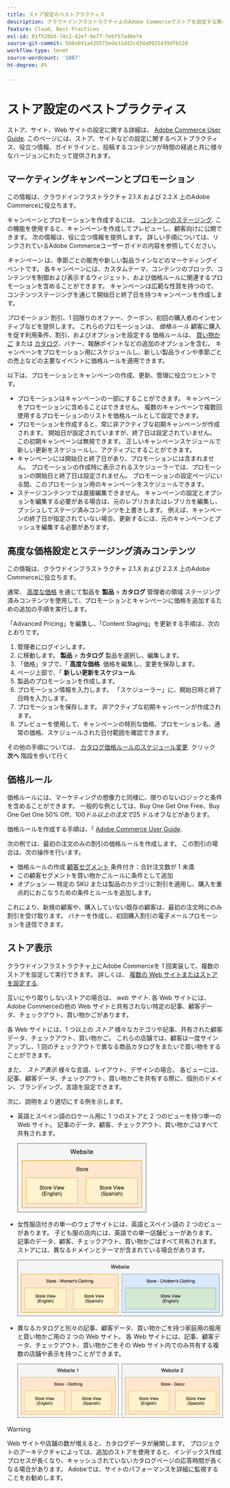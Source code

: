 ```yaml
---
title: ストア設定のベストプラクティス
description: クラウドインフラストラクチャ上のAdobe Commerceでストアを設定する際のベストプラクティスについてお読みください。
feature: Cloud, Best Practices
exl-id: 01f528bd-74c2-42e7-8e77-7e6f57a40ef4
source-git-commit: 5b0a691a4355f5eda31d42cd3da9925439dfb510
workflow-type: tm+mt
source-wordcount: '1087'
ht-degree: 0%

---
```


# ストア設定のベストプラクティス

ストア、サイト、Web サイトの設定に関する詳細は、 [Adobe Commerce User Guide](https://experienceleague.adobe.com/docs/commerce-admin/user-guides/home.html). このページには、ストア、サイトなどの設定に関するベストプラクティス、役立つ情報、ガイドラインと、投稿するコンテンツが時間の経過と共に様々なバージョンにわたって提供されます。

## マーケティングキャンペーンとプロモーション

この情報は、クラウドインフラストラクチャ 2.1.X および 2.2.X 上のAdobe Commerceに役立ちます。

キャンペーンとプロモーションを作成するには、 [コンテンツのステージング](https://experienceleague.adobe.com/docs/commerce-admin/content-design/staging/content-staging.html). この機能を使用すると、キャンペーンを作成してプレビューし、顧客向けに公開できます。 次の情報は、役に立つ情報を提供します。 詳しい手順については、リンクされているAdobe Commerceユーザーガイドの内容を参照してください。

_キャンペーン_ は、季節ごとの販売や新しい製品ラインなどのマーケティングイベントです。 各キャンペーンには、カスタムテーマ、コンテンツのブロック、コンテンツを制御および表示するウィジェット、および価格ルールに関連するプロモーションを含めることができます。 キャンペーンは広範な性質を持つので、コンテンツステージングを通じて開始日と終了日を持つキャンペーンを作成します。

_プロモーション_ 割引、1 回限りのオファー、クーポン、初回の購入者のインセンティブなどを提供します。 これらのプロモーションは、 _価格ルール_ 顧客に購入を促す利用条件、割引、およびオプションを設定する 価格ルールは、 [買い物かご](https://experienceleague.adobe.com/docs/commerce-admin/marketing/promotions/cart-rules/price-rules-cart.html) または [カタログ](https://experienceleague.adobe.com/docs/commerce-admin/marketing/promotions/catalog-rules/price-rules-catalog.html)、バナー、報酬ポイントなどの追加のオプションを含む。 キャンペーンをプロモーション用にスケジュールし、新しい製品ラインや季節ごとの売上などの主要なイベントに価格ルールを適用できます。

以下は、プロモーションとキャンペーンの作成、更新、管理に役立つヒントです。

* プロモーションはキャンペーンの一部にすることができます。 キャンペーンをプロモーションに含めることはできません。 複数のキャンペーンで複数回使用するプロモーションのリストを価格ルールとして設定できます。
* プロモーションを作成すると、常に非アクティブな初期キャンペーンが作成されます。 開始日が設定されていますが、終了日は設定されていません。 この初期キャンペーンは無視できます。 正しいキャンペーンスケジュールで新しい更新をスケジュールし、アクティブにすることができます。
* キャンペーンには開始日と終了日があり、プロモーションには含まれません。 プロモーションの作成時に表示されるスケジューラーでは、プロモーションの開始日と終了日は設定されません。 プロモーションの設定ページにいる間、このプロモーション用のキャンペーンをスケジュールできます。
* ステージコンテンツでは直接編集できません。 キャンペーンの設定とオプションを編集する必要がある場合は、元のレプリカまたはレプリカを編集し、プッシュしてステージ済みコンテンツを上書きします。 例えば、キャンペーンの終了日が指定されていない場合、更新するには、元のキャンペーンとプッシュを編集する必要があります。

## 高度な価格設定とステージング済みコンテンツ

この情報は、クラウドインフラストラクチャ 2.1.X および 2.2.X 上のAdobe Commerceに役立ちます。

通常、 [高度な価格](https://experienceleague.adobe.com/docs/commerce-admin/catalog/products/pricing/pricing-advanced.html) を通じて製品を **製品** > **カタログ** 管理者の領域 ステージング済みコンテンツを使用して、プロモーションとキャンペーンに価格を追加するための追加の手順を実行します。

「Advanced Pricing」を編集し、「Content Staging」を更新する手順は、次のとおりです。

1. 管理者にログインします。
1. に移動します。 **製品** > **カタログ** 製品を選択し、編集します。
1. 「価格」タブで、「 **高度な価格**. 価格を編集し、変更を保存します。
1. ページ上部で、「 **新しい更新をスケジュール**.
1. 製品のプロモーションを作成します。
1. プロモーション情報を入力します。 「スケジューラー」に、開始日時と終了日時を入力します。
1. プロモーションを保存します。 非アクティブな初期キャンペーンが作成されます。
1. プレビューを使用して、キャンペーンの特別な価格、プロモーション名、通常の価格、スケジュールされた日付範囲を確認できます。

その他の手順については、 [カタログ価格ルールのスケジュール変更](https://experienceleague.adobe.com/docs/commerce-admin/marketing/promotions/catalog-rules/price-rule-catalog-scheduled-changes.html). クリック **次へ** 階段を歩いて行く

## 価格ルール

価格ルールには、マーケティングの想像力と同様に、限りのないロジックと条件を含めることができます。 一般的な例としては、Buy One Get One Free、Buy One Get One 50% Off、$100 ドル以上の注文で$25 ドルオフなどがあります。

価格ルールを作成する手順は、「 [Adobe Commerce User Guide](https://experienceleague.adobe.com/docs/commerce-admin/marketing/promotions/catalog-rules/price-rules-catalog-create.html).

次の例では、最初の注文のみの割引の価格ルールを作成します。 この割引の場合は、次の操作を行います。

* 価格ルールの作成 [顧客セグメント](https://docs.magento.com/user-guide/marketing/customer-segment-price-rule.html) 条件付き：合計注文数が 1 未満
* この顧客セグメントを買い物かごルールに条件として追加
* オプション — 特定の SKU または製品のカテゴリに割引を適用し、購入を重点的におこなうための条件とルールを追加します。

これにより、新規の顧客や、購入していない既存の顧客は、最初の注文時にのみ割引を受け取ります。 バナーを作成し、初回購入割引の電子メールプロモーションを送信できます。

## ストア表示

クラウドインフラストラクチャ上にAdobe Commerceを 1 回実装して、複数のストアを設定して実行できます。 詳しくは、 [複数の Web サイトまたはストアを設定する](multiple-sites.md).

互いにやり取りしないストアの場合は、 _web サイト_. 各 Web サイトには、Adobe Commerceの他の Web サイトと共有されない特定の記事、顧客データ、チェックアウト、買い物かごがあります。

各 Web サイトには、1 つ以上の _ストア_ 様々なカテゴリや記事、共有された顧客データ、チェックアウト、買い物かご。 これらの店舗では、顧客は一度サインアップし、1 回のチェックアウトで異なる商品カタログをまたいで買い物をすることができます。

また、 _ストア表示_ 様々な言語、レイアウト、デザインの場合。 各ビューには、記事、顧客データ、チェックアウト、買い物かごを共有する際に、個別のドメイン、ブランディング、言語を設定できます。

次に、説明をより適切にする例を示します。

* 英語とスペイン語のロケール用に 1 つのストアと 2 つのビューを持つ単一の Web サイト。 記事のデータ、顧客、チェックアウト、買い物かごはすべて共有されます。

  ![ストアの例 1](../../assets/example-store1.png)

* 女性服店付きの単一のウェブサイトには、英語とスペイン語の 2 つのビューがあります。 子ども服の店内には、英語での単一店舗ビューがあります。 記事のデータ、顧客、チェックアウト、買い物かごはすべて共有されます。 ストアには、異なるドメインとテーマが含まれている場合があります。

  ![ストアの例 2](../../assets/example-store2.png)

* 異なるカタログと別々の記事、顧客データ、買い物かごを持つ家庭用の服用と買い物かご用の 2 つの Web サイト。 各 Web サイトには、記事、顧客データ、チェックアウト、買い物かごをその Web サイト内でのみ共有する複数の店舗や表示を持つことができます。

  ![ストアの例 3](../../assets/example-store3.png)

>[!WARNING]
>
>Web サイトや店舗の数が増えると、カタログデータが展開します。 プロジェクトのアーキテクチャによっては、追加のストアを使用すると、インデックス作成プロセスが長くなり、キャッシュされていないカタログページの応答時間が長くなる場合があります。 Adobeでは、サイトのパフォーマンスを詳細に監視することをお勧めします。
